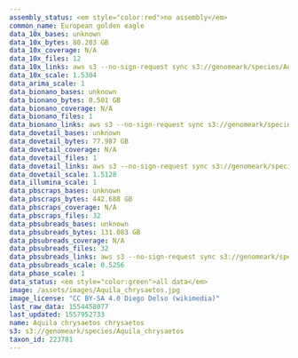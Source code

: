 ```yaml
---
assembly_status: <em style="color:red">no assembly</em>
common_name: European golden eagle
data_10x_bases: unknown
data_10x_bytes: 80.203 GB
data_10x_coverage: N/A
data_10x_files: 12
data_10x_links: aws s3 --no-sign-request sync s3://genomeark/species/Aquila_chrysaetos/bAquChr1/genomic_data/10x/ .<br>
data_10x_scale: 1.5304
data_arima_scale: 1
data_bionano_bases: unknown
data_bionano_bytes: 0.501 GB
data_bionano_coverage: N/A
data_bionano_files: 1
data_bionano_links: aws s3 --no-sign-request sync s3://genomeark/species/Aquila_chrysaetos/bAquChr1/genomic_data/bionano/ .<br>
data_dovetail_bases: unknown
data_dovetail_bytes: 77.987 GB
data_dovetail_coverage: N/A
data_dovetail_files: 1
data_dovetail_links: aws s3 --no-sign-request sync s3://genomeark/species/Aquila_chrysaetos/bAquChr1/genomic_data/dovetail/ .<br>
data_dovetail_scale: 1.5128
data_illumina_scale: 1
data_pbscraps_bases: unknown
data_pbscraps_bytes: 442.688 GB
data_pbscraps_coverage: N/A
data_pbscraps_files: 32
data_pbsubreads_bases: unknown
data_pbsubreads_bytes: 131.083 GB
data_pbsubreads_coverage: N/A
data_pbsubreads_files: 32
data_pbsubreads_links: aws s3 --no-sign-request sync s3://genomeark/species/Aquila_chrysaetos/bAquChr1/genomic_data/pacbio/ . --exclude "*scraps.bam*"<br>
data_pbsubreads_scale: 0.5256
data_phase_scale: 1
data_status: <em style="color:green">all data</em>
image: /assets/images/Aquila_chrysaetos.jpg
image_license: "CC BY-SA 4.0 Diego Delso (wikimedia)"
last_raw_data: 1554458077
last_updated: 1557952733
name: Aquila chrysaetos chrysaetos
s3: s3://genomeark/species/Aquila_chrysaetos
taxon_id: 223781
---
```

